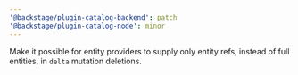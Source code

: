 ```yaml
---
'@backstage/plugin-catalog-backend': patch
'@backstage/plugin-catalog-node': minor
---
```


Make it possible for entity providers to supply only entity refs, instead of full entities, in `delta` mutation deletions.
